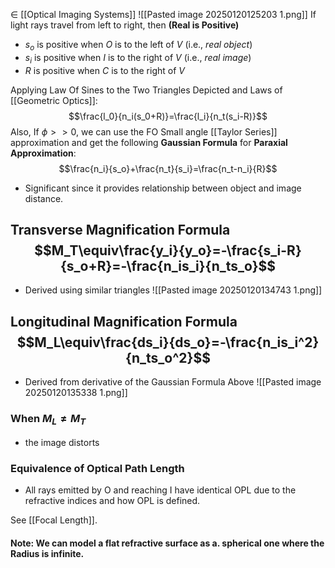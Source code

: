 $\in$ [[Optical Imaging Systems]]
![[Pasted image 20250120125203 1.png]]
If light rays travel from left to right, then **(Real is Positive)**
- $s_o$ is positive when *O* is to the left of *V* (i.e., _real object_)
- $s_i$ is positive when *I* is to the right of *V* (i.e., _real image_)
- $R$ is positive when *C* is to the right of *V*

Applying Law Of Sines to the Two Triangles Depicted and Laws of [[Geometric Optics]]: $$\frac{l_0}{n_i(s_0+R)}=\frac{l_i}{n_t(s_i-R)}$$
Also, If $\phi >> 0$, we can use the FO Small angle [[Taylor Series]] approximation and get the following **Gaussian Formula** for **Paraxial Approximation**:$$\frac{n_i}{s_o}+\frac{n_t}{s_i}=\frac{n_t-n_i}{R}$$
- Significant since it provides relationship between object and image distance.

## Transverse Magnification Formula $$M_T\equiv\frac{y_i}{y_o}=-\frac{s_i-R}{s_o+R}=-\frac{n_is_i}{n_ts_o}$$
- Derived using similar triangles
![[Pasted image 20250120134743 1.png]]

## Longitudinal Magnification Formula$$M_L\equiv\frac{ds_i}{ds_o}=-\frac{n_is_i^2}{n_ts_o^2}$$
- Derived from derivative of the Gaussian Formula Above
![[Pasted image 20250120135338 1.png]]
### When $M_L\neq M_T$ 
- the image distorts
### Equivalence of Optical Path Length 
- All rays emitted by O and reaching I have identical OPL due to the refractive indices and how OPL is defined.

See [[Focal Length]].

#### Note: We can model a flat refractive surface as a. spherical one where the Radius is infinite.

